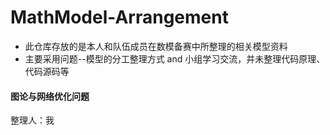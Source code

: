 # MathModel-Arrangement



*   此仓库存放的是本人和队伍成员在数模备赛中所整理的相关模型资料
*   主要采用问题--模型的分工整理方式 and 小组学习交流，并未整理代码原理、代码源码等



#### 图论与网络优化问题

整理人：我

